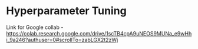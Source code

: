 # Hyperparameter Tuning

Link for Google collab - https://colab.research.google.com/drive/1scTB4cpA9uNEOS9MUNa_e9wHhi_9a246?authuser=0#scrollTo=zabLGX2t2zWj